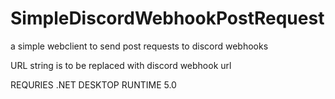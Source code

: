 # SimpleDiscordWebhookPostRequest
a simple webclient to send post requests to discord webhooks


URL string is to be replaced with discord webhook url

REQURIES .NET DESKTOP RUNTIME 5.0
